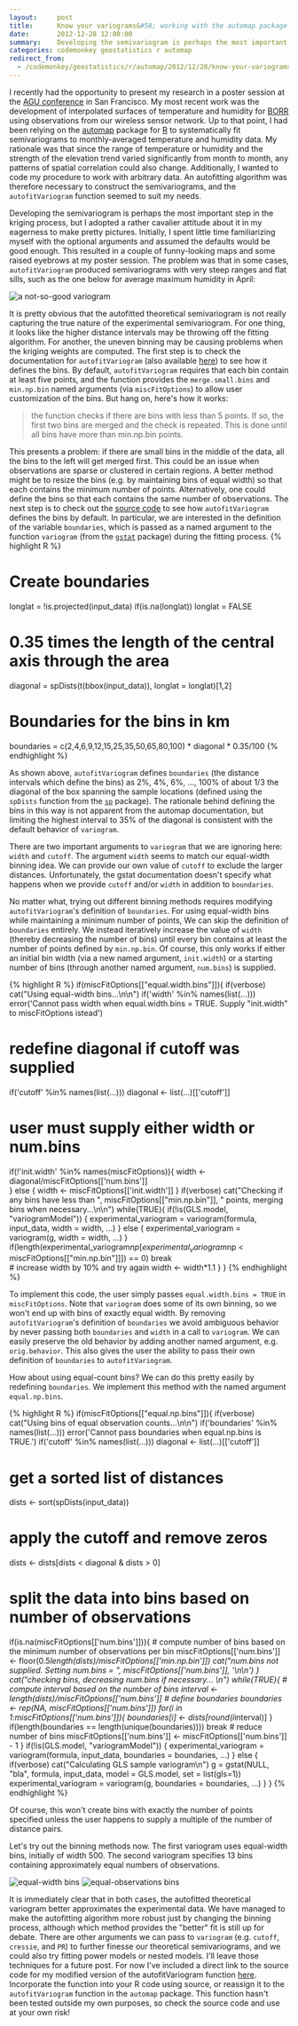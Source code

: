```yaml
---
layout:     post
title:      Know your variograms&#58; working with the automap package
date:       2012-12-28 12:00:00
summary:    Developing the semivariogram is perhaps the most important step in the kriging process, and a cavalier attitude can result in funny-looking maps and some raised eyebrows.
categories: codemonkey geostatistics r automap
redirect_from:
  - /codemonkey/geostatistics/r/automap/2012/12/28/know-your-variograms/
---
```


I recently had the opportunity to present my research in a poster session at the <a href="http://fallmeeting.agu.org/2012/">AGU conference</a> in San Francisco. My most recent work was the development of interpolated surfaces of temperature and humidity for <a href="http://www.blueoakranchreserve.org">BORR</a> using observations from our wireless sensor network. Up to that point, I had been relying on the <a href="http://cran.r-project.org/web/packages/automap/index.html">automap</a> package for <a href="http://www.r-project.org/">R</a> to systematically fit semivariograms to monthly-averaged temperature and humidity data. My rationale was that since the range of temperature or humidity and the strength of the elevation trend varied significantly from month to month, any patterns of spatial correlation could also change. Additionally, I wanted to code my procedure to work with arbitrary data. An autofitting algorithm was therefore necessary to construct the semivariograms, and the `autofitVariogram` function seemed to suit my needs.

Developing the semivariogram is perhaps the most important step in the kriging process, but I adopted a rather cavalier attitude about it in my eagerness to make pretty pictures. Initially, I spent little time familiarizing myself with the optional arguments and assumed the defaults would be good enough. This resulted in a couple of funny-looking maps and some raised eyebrows at my poster session. The problem was that in some cases, `autofitVariogram` produced semivariograms with very steep ranges and flat sills, such as the one below for average maximum humidity in April:

![a not-so-good variogram](/images/2012-12-28-humidity_avgmax_2011-04_KEDvariogram.png)

It is pretty obvious that the autofitted theoretical semivariogram is not really capturing the true nature of the experimental semivariogram. For one thing, it looks like the higher distance intervals may be throwing off the fitting algorithm. For another, the uneven binning may be causing problems when the kriging weights are computed. The first step is to check the documentation for `autofitVariogram` (also available <a href="http://www.inside-r.org/packages/cran/automap/docs/autofitVariogram">here</a>) to see how it defines the bins. By default, `autofitVariogram` requires that each bin contain at least five points, and the function provides the `merge.small.bins` and `min.np.bin` named arguments  (via `miscFitOptions`) to allow user customization of the bins. But hang on, here's how it works:

<blockquote>
the function checks if there are bins with less than 5 points. If so, the first two bins are merged and the check is repeated. This is done until all bins have more than min.np.bin points.
</blockquote>

This presents a problem: if there are small bins in the middle of the data, all the bins to the left will get merged first. This could be an issue when observations are sparse or clustered in certain regions. A better method might be to resize the bins (e.g. by maintaining bins of equal width) so that each contains the minimum number of points. Alternatively, one could define the bins so that each contains the same number of observations. The next step is to check out the <a href="https://bitbucket.org/paulhiemstra/automap">source code</a> to see how `autofitVariogram` defines the bins by default. In particular, we are interested in the definition of the variable `boundaries`, which is passed as a named argument to the function `variogram` (from the <a href="http://cran.r-project.org/web/packages/gstat/index.html">`gstat`</a> package) during the fitting process.
{% highlight R %}
# Create boundaries
longlat = !is.projected(input_data)
if(is.na(longlat)) longlat = FALSE
# 0.35 times the length of the central axis through the area
diagonal = spDists(t(bbox(input_data)), longlat = longlat)[1,2]
# Boundaries for the bins in km
boundaries = c(2,4,6,9,12,15,25,35,50,65,80,100) * 
             diagonal * 0.35/100
{% endhighlight %}

As shown above, `autofitVariogram` defines `boundaries` (the distance intervals which define the bins) as 2%, 4%, 6%, ..., 100% of about 1/3 the diagonal of the box spanning the sample locations (defined using the `spDists` function from the [`sp`](http://cran.r-project.org/web/packages/sp/index.html) package). The rationale behind defining the bins in this way is not apparent from the automap documentation, but limiting the highest interval to 35% of the diagonal is consistent with the default behavior of `variogram`.

There are two important arguments to `variogram` that we are ignoring here: `width` and `cutoff`. The argument `width` seems to match our equal-width binning idea. We can provide our own value of `cutoff` to exclude the larger distances. Unfortunately, the gstat documentation doesn't specify what happens when we provide `cutoff` and/or `width` in addition to `boundaries`.

No matter what, trying out different binning methods requires modifying `autofitVariogram`'s definition of `boundaries`. For using equal-width bins while maintaining a minimum number of points, We can skip the definition of `boundaries` entirely. We instead iteratively increase the value of `width` (thereby decreasing the number of bins) until every bin contains at least the number of points defined by `min.np.bin`. Of course, this only works if either an initial bin width (via a new named argument, `init.width`) or a starting number of bins (through another named argument, `num.bins`) is supplied.

{% highlight R %}
if(miscFitOptions[["equal.width.bins"]]){
  if(verbose) cat("Using equal-width bins...\n\n")
  if('width' %in% names(list(...))) error('Cannot pass width when equal.width.bins = TRUE. Supply "init.width" to miscFitOptions istead')
  # redefine diagonal if cutoff was supplied
  if('cutoff' %in% names(list(...))) diagonal <- list(...)[['cutoff']]
  # user must supply either width or num.bins
  if(!'init.width' %in% names(miscFitOptions)){
    width <- diagonal/miscFitOptions[['num.bins']]        
  } else {
    width <- miscFitOptions[['init.width']]
  }
  if(verbose) cat("Checking if any bins have less than ", miscFitOptions[["min.np.bin"]], " points, merging bins when necessary...\n\n")
  while(TRUE){
    if(!is(GLS.model, "variogramModel")) {
      experimental_variogram = variogram(formula, input_data, width = width, ...)
    } else {
      experimental_variogram = variogram(g, width = width, ...)
    }
    if(length(experimental_variogram$np[experimental_variogram$np < miscFitOptions[["min.np.bin"]]]) == 0) break            
    # increase width by 10% and try again
    width <- width*1.1
  }
}
{% endhighlight %}

To implement this code, the user simply passes `equal.width.bins = TRUE` in `miscFitOptions`. Note that `variogram` does some of its own binning, so we won't end up with bins of exactly equal width. By removing `autofitVariogram`'s definition of `boundaries` we avoid ambiguous behavior by never passing both `boundaries` and `width` in a call to `variogram`. We can easily preserve the old behavior by adding another named argument, e.g. `orig.behavior`. This also gives the user the ability to pass their own definition of `boundaries` to `autofitVariogram`.

How about using equal-count bins? We can do this pretty easily by redefining `boundaries`. We implement this method with the named argument `equal.np.bins`.

{% highlight R %}
if(miscFitOptions[["equal.np.bins"]]){
  if(verbose) cat("Using bins of equal observation counts...\n\n")
  if('boundaries' %in% names(list(...))) error('Cannot pass boundaries when equal.np.bins is TRUE.')
  if('cutoff' %in% names(list(...))) diagonal <- list(...)[['cutoff']]
  # get a sorted list of distances 
  dists <- sort(spDists(input_data))
  # apply the cutoff and remove zeros
  dists <- dists[dists < diagonal &amp; dists &gt; 0]
  # split the data into bins based on number of observations
  if(is.na(miscFitOptions[['num.bins']])){
    # compute number of bins based on the minimum number of observations per bin
    miscFitOptions[['num.bins']] <- floor(0.5*length(dists)/miscFitOptions[['min.np.bin']])
    cat("num.bins not supplied. Setting num.bins = ", miscFitOptions[['num.bins']], '\n\n')
  }
  cat("checking bins, decreasing num.bins if necessary... \n")
  while(TRUE){
    # compute interval based on the number of bins
    interval <- length(dists)/miscFitOptions[['num.bins']]
    # define boundaries
    boundaries <- rep(NA, miscFitOptions[['num.bins']])
    for(i in 1:miscFitOptions[['num.bins']]){
      boundaries[i] <- dists[round(i*interval)]
    }
    if(length(boundaries == length(unique(boundaries)))) break
    # reduce number of bins
    miscFitOptions[['num.bins']] <- miscFitOptions[['num.bins']] - 1 
  }
  if(!is(GLS.model, "variogramModel")) {
    experimental_variogram = variogram(formula, input_data, boundaries = boundaries, ...)
  } else {
    if(verbose) cat("Calculating GLS sample variogram\n")
    g = gstat(NULL, "bla", formula, input_data, model = GLS.model, set = list(gls=1))
    experimental_variogram = variogram(g, boundaries = boundaries, ...)
  }
}
{% endhighlight %}

Of course, this won't create bins with exactly the number of points specified unless the user happens to supply a multiple of the number of distance pairs.

Let's try out the binning methods now. The first variogram uses equal-width bins, initially of width 500. The second variogram specifies 13 bins containing approximately equal numbers of observations.

![equal-width bins](/images/2012-12-28-humidity_avgmax_experimental_variogram_equal_width__bin_init_width500.png)
![equal-observations bins](/images/2012-12-28-humidity_avgmax_autofit_variogram_equal_np__bin_num_bins13.png)


It is immediately clear that in both cases, the autofitted theoretical variogram better approximates the experimental data. We have managed to make the autofitting algorithm more robust just by changing the binning process, although which method provides the "better" fit is still up for debate. There are other arguments we can pass to `variogram` (e.g. `cutoff`, `cressie`, and `PR`) to further finesse our theoretical semivariograms, and we could also try fitting power models or nested models. I'll leave those techniques  for a future post. For now I've included a direct link to the source code for my modified version of the autofitVariogram function [here](https://github.com/mkoohafkan/UCBcode-R/blob/master/Borr-kriging/borr-autofitmod.R). Incorporate the function into your R code using source, or reassign it to the `autofitVariogram` function in the `automap` package. This function hasn't been tested outside my own purposes, so check the source code and use at your own risk!
